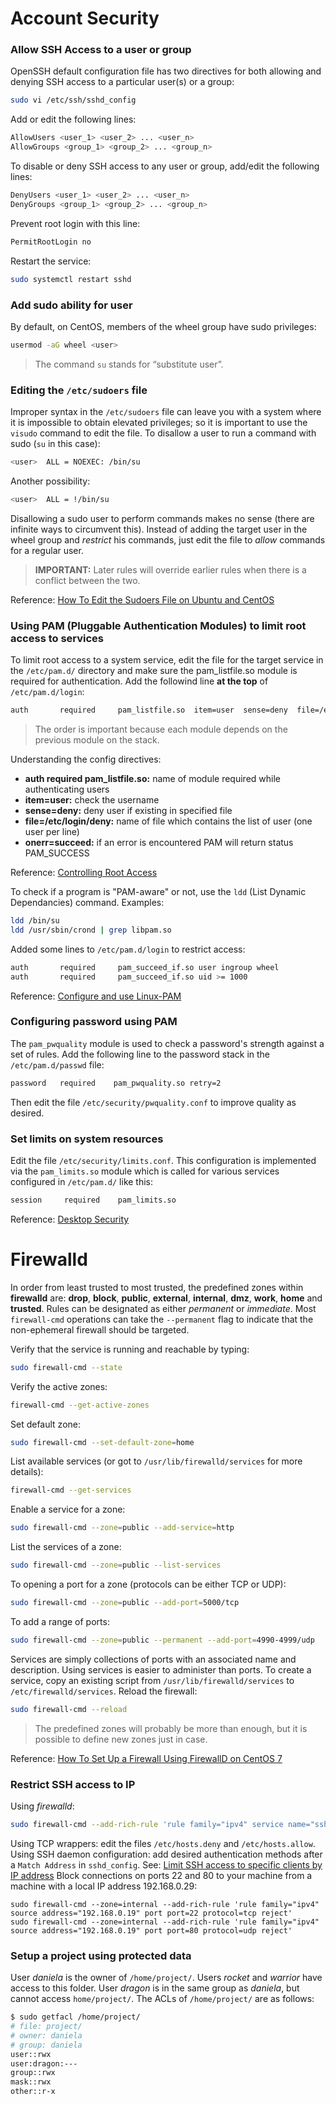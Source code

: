 # Account Security

### Allow SSH Access to a user or group
OpenSSH default configuration file has two directives for both allowing and denying SSH access to a particular user(s) or a group:
```sh
sudo vi /etc/ssh/sshd_config
```
Add or edit the following lines:
```sh
AllowUsers <user_1> <user_2> ... <user_n> 
AllowGroups <group_1> <group_2> ... <group_n>
```
To disable or deny SSH access to any user or group, add/edit the following lines:
```sh
DenyUsers <user_1> <user_2> ... <user_n> 
DenyGroups <group_1> <group_2> ... <group_n>
```
Prevent root login with this line:
```sh
PermitRootLogin no
```
Restart the service:
```sh
sudo systemctl restart sshd
```

### Add sudo ability for user
By default, on CentOS, members of the wheel group have sudo privileges:
```sh
usermod -aG wheel <user>
```
> The command `su` stands for “substitute user”.

### Editing the `/etc/sudoers` file
Improper syntax in the `/etc/sudoers` file can leave you with a system where it is impossible to obtain elevated privileges; so it is important to use the `visudo` command to edit the file. To disallow a user to run a command with sudo (`su` in this case):
```sh
<user>  ALL = NOEXEC: /bin/su
```
Another possibility:
```sh
<user>  ALL = !/bin/su
```
Disallowing a sudo user to perform commands makes no sense (there are infinite ways to circumvent this). Instead of adding the target user in the wheel group and _restrict_ his commands, just edit the file to _allow_ commands for a regular user. 
> __IMPORTANT:__ Later rules will override earlier rules when there is a conflict between the two.

Reference: [How To Edit the Sudoers File on Ubuntu and CentOS](https://www.digitalocean.com/community/tutorials/how-to-edit-the-sudoers-file-on-ubuntu-and-centos)

### Using PAM (Pluggable Authentication Modules) to limit root access to services 
To limit root access to a system service, edit the file for the target service in the `/etc/pam.d/` directory and make sure the pam_listfile.so module is required for authentication. Add the followind line __at the top__ of `/etc/pam.d/login`:
```sh
auth	   required     pam_listfile.so  item=user  sense=deny  file=/etc/login/deny  onerr=succeed
```

>The order is important because each module depends on the previous module on the stack. 

Understanding the config directives:
- __auth required pam_listfile.so:__ name of module required while authenticating users
- __item=user:__ check the username
- __sense=deny:__ deny user if existing in specified file
- __file=/etc/login/deny:__ name of file which contains the list of user (one user per line)
- __onerr=succeed:__ if an error is encountered PAM will return status PAM_SUCCESS

Reference: [Controlling Root Access](https://access.redhat.com/documentation/en-us/red_hat_enterprise_linux/7/html/security_guide/sec-controlling_root_access)

To check if a program is "PAM-aware" or not, use the `ldd` (List Dynamic Dependancies) command. Examples:
```sh
ldd /bin/su
ldd /usr/sbin/crond | grep libpam.so
```
Added some lines to `/etc/pam.d/login` to restrict access:
```sh
auth	   required     pam_succeed_if.so user ingroup wheel
auth       required     pam_succeed_if.so uid >= 1000
```
Reference: [Configure and use Linux-PAM](https://likegeeks.com/linux-pam-easy-guide/)

### Configuring password using PAM
The `pam_pwquality` module is used to check a password's strength against a set of rules. Add the following line to the password stack in the `/etc/pam.d/passwd` file:
```sh
password   required    pam_pwquality.so retry=2
```
Then edit the file `/etc/security/pwquality.conf` to improve quality as desired.

### Set limits on system resources
Edit the file `/etc/security/limits.conf`. This configuration is implemented via the `pam_limits.so` module which is called for various services configured in `/etc/pam.d/` like this:
```sh
session     required    pam_limits.so
```

Reference: [Desktop Security](https://access.redhat.com/documentation/en-us/red_hat_enterprise_linux/7/html/security_guide/chap-hardening_your_system_with_tools_and_services)

# Firewalld
In order from least trusted to most trusted, the predefined zones within __firewalld__ are: __drop__, __block__, __public__, __external__, __internal__, __dmz__, __work__, __home__ and __trusted__. Rules can be designated as either _permanent_ or _immediate_. Most `firewall-cmd` operations can take the `--permanent` flag to indicate that the non-ephemeral firewall should be targeted. 

Verify that the service is running and reachable by typing:
```sh
sudo firewall-cmd --state
```
Verify the active zones:
```sh
firewall-cmd --get-active-zones
```
Set default zone:
```sh
sudo firewall-cmd --set-default-zone=home
```
List available services (or got to `/usr/lib/firewalld/services` for more details):
```sh
firewall-cmd --get-services
```
Enable a service for a zone:
```sh
sudo firewall-cmd --zone=public --add-service=http
```
List the services of a zone:
```sh
sudo firewall-cmd --zone=public --list-services
```
To opening a port for a zone (protocols can be either TCP or UDP):
```sh
sudo firewall-cmd --zone=public --add-port=5000/tcp
```
To add a range of ports:
```sh
sudo firewall-cmd --zone=public --permanent --add-port=4990-4999/udp
```
Services are simply collections of ports with an associated name and description. Using services is easier to administer than ports. To create a service, copy an existing script from `/usr/lib/firewalld/services` to `/etc/firewalld/services`.
Reload the firewall:
```sh
sudo firewall-cmd --reload
```
> The predefined zones will probably be more than enough, but it is possible to define new zones just in case.

Reference: [How To Set Up a Firewall Using FirewallD on CentOS 7](https://www.digitalocean.com/community/tutorials/how-to-set-up-a-firewall-using-firewalld-on-centos-7)

### Restrict SSH access to IP
Using _firewalld_:
```sh
sudo firewall-cmd --add-rich-rule 'rule family="ipv4" service name="ssh" source address="192.168.56.100" accept' --permanent
```
Using TCP wrappers: edit the files `/etc/hosts.deny` and `/etc/hosts.allow`.
Using SSH daemon configuration: add desired authentication methods after a `Match Address` in `sshd_config`. 
See: [Limit SSH access to specific clients by IP address](https://unix.stackexchange.com/questions/406245/limit-ssh-access-to-specific-clients-by-ip-address)
Block connections on ports 22 and 80 to your machine from a machine with a local IP address 192.168.0.29:
```ssh
sudo firewall-cmd --zone=internal --add-rich-rule 'rule family="ipv4" source address="192.168.0.19" port port=22 protocol=tcp reject'
sudo firewall-cmd --zone=internal --add-rich-rule 'rule family="ipv4" source address="192.168.0.19" port port=80 protocol=udp reject'
```

### Setup a project using protected data
User _daniela_ is the owner of `/home/project/`. Users _rocket_ and _warrior_ have access to this folder. User _dragon_ is in the same group as _daniela_, but cannot access `home/project/`. The ACLs of `/home/project/` are as follows:
```sh
$ sudo getfacl /home/project/
# file: project/
# owner: daniela
# group: daniela
user::rwx
user:dragon:---
group::rwx
mask::rwx
other::r-x
```